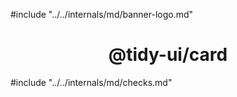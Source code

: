 #include "../../internals/md/banner-logo.md"

<h1 align="center">@tidy-ui/card</h1>

#include "../../internals/md/checks.md"
